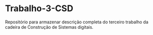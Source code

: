 # Trabalho-3-CSD
Repositório para armazenar descrição completa do terceiro trabalho da cadeira de Construção de Sistemas digitais.
